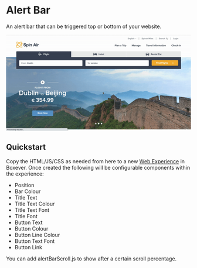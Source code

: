 # Alert Bar
An alert bar that can be triggered top or bottom of your website.

![Alert Bar](alert-bar.gif)

## Quickstart
Copy the HTML/JS/CSS as needed from here to a new [Web Experience](https://documentation.boxever.com/docs/using-custom-code) in Boxever. Once created the following will be configurable components within the experience:
- Position
- Bar Colour
- Title Text
- Title Text Colour
- Title Text Font
- Title Font
- Button Text
- Button Colour
- Button Line Colour
- Button Text Font
- Button Link

You can add alertBarScroll.js to show after a certain scroll percentage.
